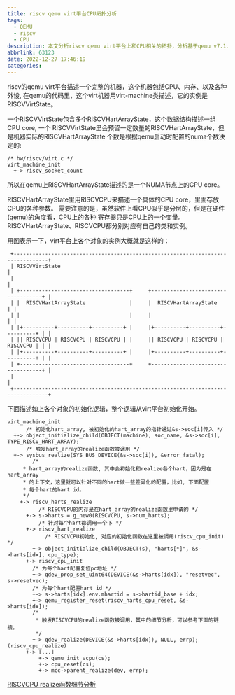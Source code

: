 ```yaml
---
title: riscv qemu virt平台CPU拓扑分析
tags:
  - QEMU
  - riscv
  - CPU
description: 本文分析riscv qemu virt平台上和CPU相关的拓扑，分析基于qemu v7.1.50代码。
abbrlink: 63123
date: 2022-12-27 17:46:19
categories:
---
```


riscv的qemu virt平台描述一个完整的机器，这个机器包括CPU、内存、以及各种外设,
在qemu的代码里，这个virt机器用virt-machine类描述，它的实例是RISCVVirtState。

一个RISCVVirtState包含多个RISCVHartArrayState，这个数据结构描述一组CPU core, 一个
RISCVVirtState里会预留一定数量的RISCVHartArrayState，但是机器实际的RISCVHartArrayState
个数是根据qemu启动时配置的numa个数决定的:
```
/* hw/riscv/virt.c */
virt_machine_init
  +-> riscv_socket_count
```
所以在qemu上RISCVHartArrayState描述的是一个NUMA节点上的CPU core。

RISCVHartArrayState里用RISCVCPU来描述一个具体的CPU core，里面存放CPU的各种参数。
需要注意的是，虽然软件上看CPU似乎是分层的，但是在硬件(qemu)的角度看，CPU上的各种
寄存器只是CPU上的一个变量。RISCVHartArrayState、RISCVCPU都分别对应有自己的类和实例。

用图表示一下，virt平台上各个对象的实例大概就是这样的：
```
 +---------------------------------------------------------------------------------+
 | RISCVVirtState                                                                  |
 |                                                                                 |
 | +-----------------------------------+     +-----------------------------------+ |
 | |  RISCVHartArrayState              |     |  RISCVHartArrayState              | |
 | |                                   |     |                                   | |
 | |+----------+----------+----------+ |     |+----------+----------+----------+ | |
 | || RISCVCPU | RISCVCPU | RISCVCPU | |     || RISCVCPU | RISCVCPU | RISCVCPU | | |
 | |+----------+----------+----------+ |     |+----------+----------+----------+ | |
 | +-----------------------------------+     +-----------------------------------+ |
 |                                                                                 |
 +---------------------------------------------------------------------------------+
```

下面描述如上各个对象的初始化逻辑，整个逻辑从virt平台初始化开始。
```
virt_machine_init
      /* 初始化hart_array, 被初始化的hart_array的指针通过&s->soc[i]传入 */
  +-> object_initialize_child(OBJECT(machine), soc_name, &s->soc[i], TYPE_RISCV_HART_ARRAY);
      /* 触发hart_array的realize函数被调用 */
  +-> sysbus_realize(SYS_BUS_DEVICE(&s->soc[i]), &error_fatal);
        /*
	 * hart_array的realize函数, 其中会初始化和realize各个hart，因为是在hart_array
	 * 的上下文，这里就可以针对不同的hart做一些差异化的配置，比如, 下面配置
	 * 每个hart的hart id。
	 */
    +-> riscv_harts_realize
          /* RISCVCPU的内存是在hart_array的realize函数里申请的 */
      +-> s->harts = g_new0(RISCVCPU, s->num_harts);
          /* 针对每个hart都调用一个下 */
      +-> riscv_hart_realize
            /* RISCVCPU初始化, 对应的初始化函数在这里被调用(riscv_cpu_init) */
        +-> object_initialize_child(OBJECT(s), "harts[*]", &s->harts[idx], cpu_type);
	  +-> riscv_cpu_init
	    /* 为每个hart配置复位pc地址 */
        +-> qdev_prop_set_uint64(DEVICE(&s->harts[idx]), "resetvec", s->resetvec);
	    /* 为每个hart配置hart id */
        +-> s->harts[idx].env.mhartid = s->hartid_base + idx;
        +-> qemu_register_reset(riscv_harts_cpu_reset, &s->harts[idx]);
	    /*
	     * 触发RISCVCPU的realize函数被调用，其中的细节分析，可以参考下面的链接。
	     */
        +-> qdev_realize(DEVICE(&s->harts[idx]), NULL, errp); (riscv_cpu_realize)
	  +-> [...]
          +-> qemu_init_vcpu(cs);
          +-> cpu_reset(cs);
          +-> mcc->parent_realize(dev, errp);
```
[RISCVCPU realize函数细节分析](https://wangzhou.github.io/多核启动基本逻辑分析/)
